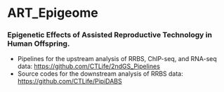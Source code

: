 # ART_Epigeome
### Epigenetic Effects of Assisted Reproductive Technology in Human Offspring.
+ Pipelines for the upstream analysis of RRBS, ChIP-seq, and RNA-seq data: https://github.com/CTLife/2ndGS_Pipelines    
+ Source codes for the downstream analysis of RRBS data: https://github.com/CTLife/PipiDABS   

